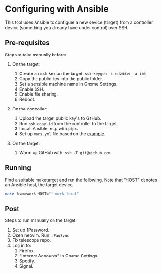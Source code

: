 # Configuring with Ansible

This tool uses Ansible to configure a new device (target) from a controller device (something you already have under control) over SSH.

## Pre-requisites

Steps to take manually before:

1. On the target:
    1. Create an ssh key on the target: `ssh-keygen -t ed25519 -a 100`
    2. Copy the public key into the public folder.
    3. Set a sensible machine name in Gnome Settings.
    4. Enable SSH.
    5. Enable file sharing.
    6. Reboot.

2. On the controller:
    1. Upload the target public key's to GitHub.
    2. Run `ssh-copy-id` from the controller to the target.
    3. Install Ansible, e.g. with `pipx`.
    4. Set up `vars.yml` file based on the [example](./vars.yml.example).

3. On the target:
    1. Warm up GitHub with: `ssh -T git@github.com`.

## Running

Find a suitable [maketarget](./Makefile) and run the following. Note that "HOST" denotes an Ansible host, the target device.

```bash
make framework HOST="frmwrk.local"
```

## Post

Steps to run manually on the target:

1. Set up 1Password.
2. Open neovim. Run: `:PaqSync`
3. Fix telescope repo.
4. Log in to:
    1. Firefox.
    2. "Internet Accounts" in Gnome Settings.
    3. Spotify.
    4. Signal.
